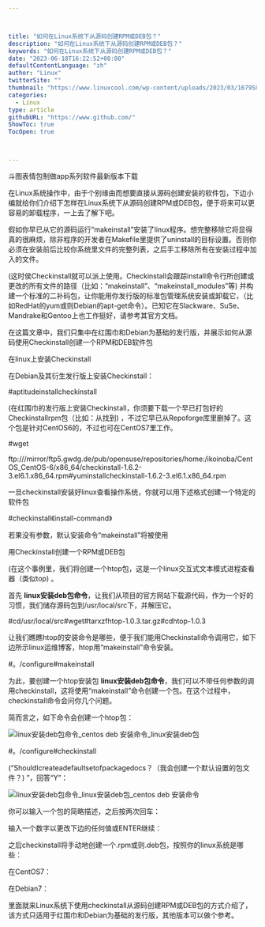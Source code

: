 ```yaml
---



title: "如何在Linux系统下从源码创建RPM或DEB包？"
description: "如何在Linux系统下从源码创建RPM或DEB包？"
keywords: "如何在Linux系统下从源码创建RPM或DEB包？"
date: "2023-06-18T16:22:52+08:00"
defaultContentLanguage: "zh"
author: "Linux"
twitterSite: ""
thumbnail: "https://www.linuxcool.com/wp-content/uploads/2023/03/1679580380256_0.jpg"
categories:
  - Linux
type: article
githubURL: "https://www.github.com/"
ShowToc: true
TocOpen: true



---
```


斗图表情包制做app系列软件最新版本下载

在Linux系统操作中，由于个别缘由而想要直接从源码创建安装的软件包，下边小编就给你们介绍下怎样在Linux系统下从源码创建RPM或DEB包，便于将来可以更容易的卸载程序，一上去了解下吧。

假如你早已从它的源码运行“makeinstall”安装了linux程序。想完整移除它将显得真的很麻烦，除非程序的开发者在Makefile里提供了uninstall的目标设置。否则你必须在安装前后比较你系统里文件的完整列表，之后手工移除所有在安装过程中加入的文件。

(这时侯Checkinstall就可以派上使用。Checkinstall会跟踪install命令行所创建或更改的所有文件的路径（比如：“makeinstall”、“makeinstall_modules”等) 并构建一个标准的二补码包，让你能用你发行版的标准包管理系统安装或卸载它，（比如RedHat的yum或则Debian的apt-get命令）。已知它在Slackware、SuSe、Mandrake和Gentoo上也工作挺好，请参考其官方文档。

在这篇文章中，我们只集中在红围巾和Debian为基础的发行版，并展示如何从源码使用Checkinstall创建一个RPM和DEB软件包

在linux上安装Checkinstall

在Debian及其衍生发行版上安装Checkinstall：

#aptitudeinstallcheckinstall

(在红围巾的发行版上安装Checkinstall，你须要下载一个早已打包好的Checkinstallrpm包（比如：从找到) ，不过它早已从Repoforge库里删掉了。这个包是针对CentOS6的，不过也可在CentOS7里工作。

#wget

ftp:///mirror/ftp5.gwdg.de/pub/opensuse/repositories/home:/ikoinoba/CentOS_CentOS-6/x86_64/checkinstall-1.6.2-3.el6.1.x86_64.rpm#yuminstallcheckinstall-1.6.2-3.el6.1.x86_64.rpm

一旦checkinstall安装好linux查看操作系统，你就可以用下述格式创建一个特定的软件包

#checkinstall《install-command》

若果没有参数，默认安装命令“makeinstall”将被使用

用Checkinstall创建一个RPM或DEB包

(在这个事例里，我们将创建一个htop包，这是一个linux交互式文本模式进程查看器（类似top) 。

首先 **linux安装deb包命令**，让我们从项目的官方网站下载源代码，作为一个好的习惯，我们储存源码包到/usr/local/src下，并解压它。

#cd/usr/local/src#wget#tarxzfhtop-1.0.3.tar.gz#cdhtop-1.0.3

让我们瞧瞧htop的安装命令是哪些，便于我们能用Checkinstall命令调用它，如下边所示linux运维博客，htop用“makeinstall”命令安装。

#。/configure#makeinstall

为此，要创建一个htop安装包 **linux安装deb包命令**，我们可以不带任何参数的调用checkinstall，这将使用“makeinstall”命令创建一个包。在这个过程中，checkinstall命令会问你几个问题。

简而言之，如下命令会创建一个htop包：

![linux安装deb包命令_centos deb 安装命令_linux安装deb包](https://www.linuxcool.com/wp-content/uploads/2023/03/1679580380256_0.jpg)

#。/configure#checkinstall

(“ShouldIcreateadefaultsetofpackagedocs？（我会创建一个默认设置的包文件？) ”，回答“Y”：

![linux安装deb包命令_linux安装deb包_centos deb 安装命令](https://www.linuxcool.com/wp-content/uploads/2023/03/1679580380256_1.jpg)

你可以输入一个包的简略描述，之后按两次回车：

输入一个数字以更改下边的任何值或ENTER继续：

之后checkinstall将手动地创建一个.rpm或则.deb包，按照你的linux系统是哪些：

在CentOS7：

在Debian7：

里面就来Linux系统下使用checkinstall从源码创建RPM或DEB包的方式介绍了，该方式只适用于红围巾和Debian为基础的发行版，其他版本可以做个参考。